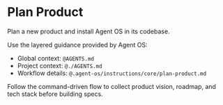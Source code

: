 # Plan Product

Plan a new product and install Agent OS in its codebase.

Use the layered guidance provided by Agent OS:
- Global context: `@AGENTS.md`
- Project context: `@./AGENTS.md`
- Workflow details: `@.agent-os/instructions/core/plan-product.md`

Follow the command-driven flow to collect product vision, roadmap, and tech stack before building specs.
